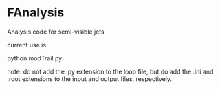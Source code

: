 # FAnalysis
Analysis code for semi-visible jets

current use is

python modTrail.py <name of loop file> <name of input.ini> <name of output.root>

note: do not add the .py extension to the loop file, but do add the .ini and .root extensions to the input and output files, respectively.

